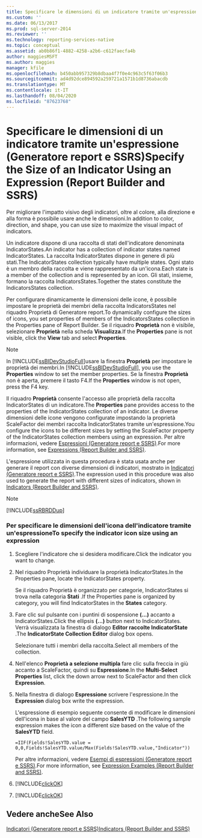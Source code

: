 ```yaml
---
title: Specificare le dimensioni di un indicatore tramite un'espressione (Generatore report e SSRS) | Microsoft Docs
ms.custom: ''
ms.date: 06/13/2017
ms.prod: sql-server-2014
ms.reviewer: ''
ms.technology: reporting-services-native
ms.topic: conceptual
ms.assetid: ab0b86f1-4882-4258-a2b6-c612faecfa4b
author: maggiesMSFT
ms.author: maggies
manager: kfile
ms.openlocfilehash: b450abb957329b8dbaa4f7f0e4c963c5f63f06b3
ms.sourcegitcommit: ad4d92dce894592a259721a1571b1d8736abacdb
ms.translationtype: MT
ms.contentlocale: it-IT
ms.lasthandoff: 08/04/2020
ms.locfileid: "87623768"
---
```

# <a name="specify-the-size-of-an-indicator-using-an-expression-report-builder-and-ssrs"></a><span data-ttu-id="e0e17-102">Specificare le dimensioni di un indicatore tramite un'espressione (Generatore report e SSRS)</span><span class="sxs-lookup"><span data-stu-id="e0e17-102">Specify the Size of an Indicator Using an Expression (Report Builder and SSRS)</span></span>
  <span data-ttu-id="e0e17-103">Per migliorare l'impatto visivo degli indicatori, oltre al colore, alla direzione e alla forma è possibile usare anche le dimensioni.</span><span class="sxs-lookup"><span data-stu-id="e0e17-103">In addition to color, direction, and shape, you can use size to maximize the visual impact of indicators.</span></span>  
  
 <span data-ttu-id="e0e17-104">Un indicatore dispone di una raccolta di stati dell'indicatore denominata IndicatorStates.</span><span class="sxs-lookup"><span data-stu-id="e0e17-104">An indicator has a collection of indicator states named IndicatorStates.</span></span> <span data-ttu-id="e0e17-105">La raccolta IndicatorStates dispone in genere di più stati.</span><span class="sxs-lookup"><span data-stu-id="e0e17-105">The IndicatorStates collection typically have multiple states.</span></span> <span data-ttu-id="e0e17-106">Ogni stato è un membro della raccolta e viene rappresentato da un'icona.</span><span class="sxs-lookup"><span data-stu-id="e0e17-106">Each state is a member of the collection and is represented by an icon.</span></span> <span data-ttu-id="e0e17-107">Gli stati, insieme, formano la raccolta IndicatorsStates.</span><span class="sxs-lookup"><span data-stu-id="e0e17-107">Together the states constitute the IndicatorsStates collection.</span></span>  
  
 <span data-ttu-id="e0e17-108">Per configurare dinamicamente le dimensioni delle icone, è possibile impostare le proprietà dei membri della raccolta IndicatorsStates nel riquadro Proprietà di Generatore report.</span><span class="sxs-lookup"><span data-stu-id="e0e17-108">To dynamically configure the sizes of icons, you set properties of members of the IndicatorsStates collection in the Properties pane of Report Builder.</span></span> <span data-ttu-id="e0e17-109">Se il riquadro **Proprietà** non è visibile, selezionare **Proprietà** nella scheda **Visualizza**.</span><span class="sxs-lookup"><span data-stu-id="e0e17-109">If the **Properties** pane is not visible, click the **View** tab and select **Properties**.</span></span>  
  
> [!NOTE]  
>  <span data-ttu-id="e0e17-110">In [!INCLUDE[ssBIDevStudioFull](../../includes/ssbidevstudiofull-md.md)]usare la finestra **Proprietà** per impostare le proprietà dei membri.</span><span class="sxs-lookup"><span data-stu-id="e0e17-110">In [!INCLUDE[ssBIDevStudioFull](../../includes/ssbidevstudiofull-md.md)], you use the **Properties** window to set the member properties.</span></span> <span data-ttu-id="e0e17-111">Se la finestra **Proprietà** non è aperta, premere il tasto F4.</span><span class="sxs-lookup"><span data-stu-id="e0e17-111">If the **Properties** window is not open, press the F4 key.</span></span>  
  
 <span data-ttu-id="e0e17-112">Il riquadro **Proprietà** consente l'accesso alle proprietà della raccolta IndicatorStates di un indicatore.</span><span class="sxs-lookup"><span data-stu-id="e0e17-112">The **Properties** pane provides access to the properties of the IndicatorStates collection of an indicator.</span></span> <span data-ttu-id="e0e17-113">Le diverse dimensioni delle icone vengono configurate impostando la proprietà ScaleFactor dei membri raccolta IndicatorStates tramite un'espressione.</span><span class="sxs-lookup"><span data-stu-id="e0e17-113">You configure the icons to be different sizes by setting the ScaleFactor property of the IndicatorStates collection members using an expression.</span></span> <span data-ttu-id="e0e17-114">Per altre informazioni, vedere [Espressioni &#40;Generatore report e SSRS&#41;](expressions-report-builder-and-ssrs.md).</span><span class="sxs-lookup"><span data-stu-id="e0e17-114">For more information, see [Expressions &#40;Report Builder and SSRS&#41;](expressions-report-builder-and-ssrs.md).</span></span>  
  
 <span data-ttu-id="e0e17-115">L'espressione utilizzata in questa procedura è stata usata anche per generare il report con diverse dimensioni di indicatori, mostrato in [Indicatori &#40;Generatore report e SSRS&#41;](indicators-report-builder-and-ssrs.md).</span><span class="sxs-lookup"><span data-stu-id="e0e17-115">The expression used in this procedure was also used to generate the report with different sizes of indicators, shown in [Indicators &#40;Report Builder and SSRS&#41;](indicators-report-builder-and-ssrs.md).</span></span>  
  
> [!NOTE]  
>  [!INCLUDE[ssRBRDDup](../../includes/ssrbrddup-md.md)]  
  
### <a name="to-specify-the-indicator-icon-size-using-an-expression"></a><span data-ttu-id="e0e17-116">Per specificare le dimensioni dell'icona dell'indicatore tramite un'espressione</span><span class="sxs-lookup"><span data-stu-id="e0e17-116">To specify the indicator icon size using an expression</span></span>  
  
1.  <span data-ttu-id="e0e17-117">Scegliere l'indicatore che si desidera modificare.</span><span class="sxs-lookup"><span data-stu-id="e0e17-117">Click the indicator you want to change.</span></span>  
  
2.  <span data-ttu-id="e0e17-118">Nel riquadro Proprietà individuare la proprietà IndicatorStates.</span><span class="sxs-lookup"><span data-stu-id="e0e17-118">In the Properties pane, locate the IndicatorStates property.</span></span>  
  
     <span data-ttu-id="e0e17-119">Se il riquadro Proprietà è organizzato per categorie, IndicatorStates si trova nella categoria **Stati** .</span><span class="sxs-lookup"><span data-stu-id="e0e17-119">If the Properties pane is organized by category, you will find IndicatorStates in the **States** category.</span></span>  
  
3.  <span data-ttu-id="e0e17-120">Fare clic sul pulsante con i puntini di sospensione **(...)** accanto a IndicatorStates.</span><span class="sxs-lookup"><span data-stu-id="e0e17-120">Click the ellipsis **(...)** button next to IndicatorStates.</span></span> <span data-ttu-id="e0e17-121">Verrà visualizzata la finestra di dialogo **Editor raccolte IndicatorState** .</span><span class="sxs-lookup"><span data-stu-id="e0e17-121">The **IndicatorState Collection Editor** dialog box opens.</span></span>  
  
     <span data-ttu-id="e0e17-122">Selezionare tutti i membri della raccolta.</span><span class="sxs-lookup"><span data-stu-id="e0e17-122">Select all members of the collection.</span></span>  
  
4.  <span data-ttu-id="e0e17-123">Nell'elenco **Proprietà a selezione multipla** fare clic sulla freccia in giù accanto a ScaleFactor, quindi su **Espressione**.</span><span class="sxs-lookup"><span data-stu-id="e0e17-123">In the **Multi-Select Properties** list, click the down arrow next to ScaleFactor and then click **Expression**.</span></span>  
  
5.  <span data-ttu-id="e0e17-124">Nella finestra di dialogo **Espressione** scrivere l'espressione.</span><span class="sxs-lookup"><span data-stu-id="e0e17-124">In the **Expression** dialog box write the expression.</span></span>  
  
     <span data-ttu-id="e0e17-125">L'espressione di esempio seguente consente di modificare le dimensioni dell'icona in base al valore del campo **SalesYTD** .</span><span class="sxs-lookup"><span data-stu-id="e0e17-125">The following sample expression makes the icon a different size based on the value of the **SalesYTD** field.</span></span>  
  
     `=IIF(Fields!SalesYTD.value = 0,0,Fields!SalesYTD.value/Max(Fields!SalesYTD.value,"Indicator"))`  
  
     <span data-ttu-id="e0e17-126">Per altre informazioni, vedere [Esempi di espressioni &#40;Generatore report e SSRS&#41;](expression-examples-report-builder-and-ssrs.md).</span><span class="sxs-lookup"><span data-stu-id="e0e17-126">For more information, see [Expression Examples &#40;Report Builder and SSRS&#41;](expression-examples-report-builder-and-ssrs.md).</span></span>  
  
6.  [!INCLUDE[clickOK](../../includes/clickok-md.md)]  
  
7.  [!INCLUDE[clickOK](../../includes/clickok-md.md)]  
  
## <a name="see-also"></a><span data-ttu-id="e0e17-127">Vedere anche</span><span class="sxs-lookup"><span data-stu-id="e0e17-127">See Also</span></span>  
 [<span data-ttu-id="e0e17-128">Indicatori &#40;Generatore report e SSRS&#41;</span><span class="sxs-lookup"><span data-stu-id="e0e17-128">Indicators &#40;Report Builder and SSRS&#41;</span></span>](indicators-report-builder-and-ssrs.md)  
  
  
